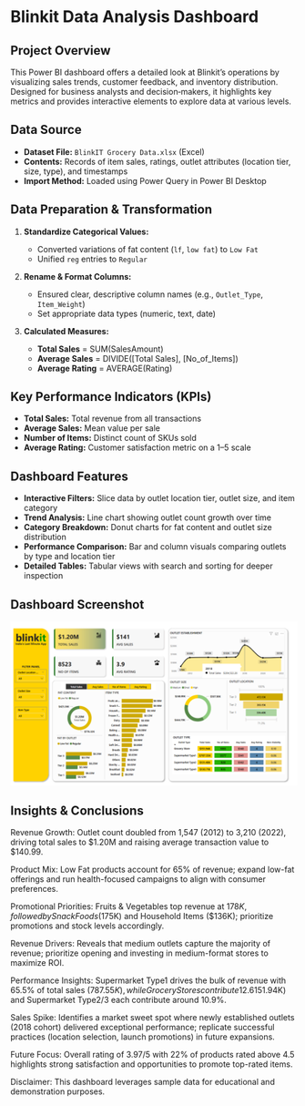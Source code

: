 # Blinkit Data Analysis Dashboard

## Project Overview

This Power BI dashboard offers a detailed look at Blinkit’s operations by visualizing sales trends, customer feedback, and inventory distribution. Designed for business analysts and decision‑makers, it highlights key metrics and provides interactive elements to explore data at various levels.

## Data Source

* **Dataset File:** `BlinkIT Grocery Data.xlsx` (Excel)
* **Contents:** Records of item sales, ratings, outlet attributes (location tier, size, type), and timestamps
* **Import Method:** Loaded using Power Query in Power BI Desktop

## Data Preparation & Transformation

1. **Standardize Categorical Values:**

   * Converted variations of fat content (`lf`, `low fat`) to `Low Fat`
   * Unified `reg` entries to `Regular`
2. **Rename & Format Columns:**

   * Ensured clear, descriptive column names (e.g., `Outlet_Type`, `Item_Weight`)
   * Set appropriate data types (numeric, text, date)
     
3. **Calculated Measures:**

   * **Total Sales** = SUM(SalesAmount)
   * **Average Sales** = DIVIDE(\[Total Sales], \[No\_of\_Items])
   * **Average Rating** = AVERAGE(Rating)

## Key Performance Indicators (KPIs)

* **Total Sales:** Total revenue from all transactions
* **Average Sales:** Mean value per sale
* **Number of Items:** Distinct count of SKUs sold
* **Average Rating:** Customer satisfaction metric on a 1–5 scale

## Dashboard Features

* **Interactive Filters:** Slice data by outlet location tier, outlet size, and item category
* **Trend Analysis:** Line chart showing outlet count growth over time
* **Category Breakdown:** Donut charts for fat content and outlet size distribution
* **Performance Comparison:** Bar and column visuals comparing outlets by type and location tier
* **Detailed Tables:** Tabular views with search and sorting for deeper inspection

## Dashboard Screenshot

![Blinkit Dashboard](./Blinkit-Dashboard.png)


## Insights & Conclusions

Revenue Growth: Outlet count doubled from 1,547 (2012) to 3,210 (2022), driving total sales to $1.20M and raising average transaction value to $140.99.

Product Mix: Low Fat products account for 65% of revenue; expand low-fat offerings and run health-focused campaigns to align with consumer preferences.

Promotional Priorities: Fruits & Vegetables top revenue at $178K, followed by Snack Foods ($175K) and Household Items ($136K); prioritize promotions and stock levels accordingly.

Revenue Drivers: Reveals that medium outlets capture the majority of revenue; prioritize opening and investing in medium-format stores to maximize ROI.

Performance Insights: Supermarket Type1 drives the bulk of revenue with 65.5% of total sales ($787.55K), while Grocery Stores contribute 12.6% ($151.94K) and Supermarket Type2/3 each contribute around 10.9%.

Sales Spike: Identifies a market sweet spot where newly established outlets (2018 cohort) delivered exceptional performance; replicate successful practices (location selection, launch promotions) in future expansions.

Future Focus: Overall rating of 3.97/5 with 22% of products rated above 4.5 highlights strong satisfaction and opportunities to promote top-rated items.


Disclaimer: This dashboard leverages sample data for educational and demonstration purposes.
